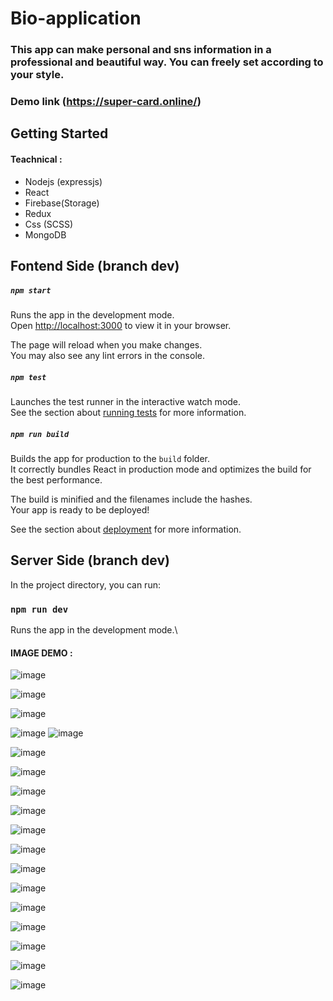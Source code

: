 # Bio-application
### This app can make personal and sns information in a professional and beautiful way. You can freely set according to your style.
### Demo link (https://super-card.online/)
## Getting Started 
#### Teachnical : 

* Nodejs (expressjs)
* React
* Firebase(Storage)
* Redux
* Css (SCSS)
* MongoDB
## Fontend Side (branch dev)
##### `npm start`

Runs the app in the development mode.\
Open [http://localhost:3000](http://localhost:3000) to view it in your browser.

The page will reload when you make changes.\
You may also see any lint errors in the console.

##### `npm test`

Launches the test runner in the interactive watch mode.\
See the section about [running tests](https://facebook.github.io/create-react-app/docs/running-tests) for more information.

##### `npm run build`

Builds the app for production to the `build` folder.\
It correctly bundles React in production mode and optimizes the build for the best performance.

The build is minified and the filenames include the hashes.\
Your app is ready to be deployed!

See the section about [deployment](https://facebook.github.io/create-react-app/docs/deployment) for more information.

## Server Side (branch dev)
In the project directory, you can run:
### `npm run dev`
Runs the app in the development mode.\


#### IMAGE DEMO :
![image](https://github.com/patto220048/IG22-qr-link/assets/108036581/fd736cda-460d-411e-82c1-f42b9cee2950)


![image](https://github.com/patto220048/IG22-qr-link/assets/108036581/fce5283f-745c-4ec8-89a2-1122da7f143c)

![image](https://github.com/patto220048/IG22-qr-link/assets/108036581/9e4b2f2e-ee79-48d1-8a4a-ba5a6f584e37)



![image](https://github.com/patto220048/IG22-qr-link/assets/108036581/a2730947-ce55-45dd-b05e-5924d84de049)
![image](https://github.com/patto220048/IG22-qr-link/assets/108036581/4330f2cf-3baa-4b1d-93fc-72de71f97ee1)


![image](https://github.com/patto220048/IG22-qr-link/assets/108036581/38c10648-8173-49a7-b3a8-bb6417c44d58)

![image](https://github.com/patto220048/IG22-qr-link/assets/108036581/1f7668de-0ef1-48ec-8f03-381cf929fb12)

![image](https://github.com/patto220048/IG22-qr-link/assets/108036581/9685c8fd-689e-4170-827f-fc148b3eaffe)

![image](https://github.com/patto220048/IG22-qr-link/assets/108036581/08b937fc-e11c-483d-bb98-079b92c0cd8c)

![image](https://github.com/patto220048/IG22-qr-link/assets/108036581/5d95138b-c787-44a5-94a4-b6d0b0dc0c70)

![image](https://github.com/patto220048/IG22-qr-link/assets/108036581/865398fd-e10c-437f-bc32-230077f0f5c3)

![image](https://github.com/patto220048/IG22-qr-link/assets/108036581/4674b1b6-7956-4d94-9f97-2bb08d5e8f2f)

![image](https://github.com/patto220048/IG22-qr-link/assets/108036581/fafde741-765a-459e-818b-39f265d0b47c) 

![image](https://github.com/patto220048/IG22-qr-link/assets/108036581/8329ddd5-bb8b-415d-8aa3-6313f1997b03)

![image](https://github.com/patto220048/IG22-qr-link/assets/108036581/18244abb-4f86-4f84-85e7-f7e6fe124350)

![image](https://github.com/patto220048/IG22-qr-link/assets/108036581/906b14f7-fbc0-4a88-9719-1e7757281272)

![image](https://github.com/patto220048/IG22-qr-link/assets/108036581/808b5c17-c2d4-4bc3-b94c-32a69b5dd7e3)

![image](https://github.com/patto220048/IG22-qr-link/assets/108036581/c33cabd5-597c-41d4-a724-1249b2151862)



